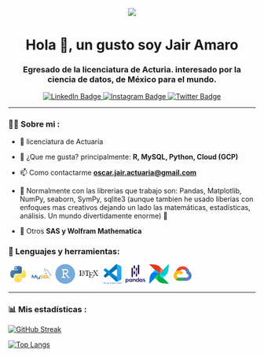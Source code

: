 <div id = "header" align = "center">
    <img src = "https://media.giphy.com/media/9JeJyQu07mvhG2p87z/giphy.gif" width="100" />
    <h1 align = "center">Hola 👋, un gusto soy Jair Amaro</h1>
    <h3 align = "center">Egresado de la licenciatura de Acturia. interesado por la ciencia de datos, de México para el mundo. </h3>
</div>


<div id="badges" align="center">
    <a href="https://mx.linkedin.com" target="_blank">
        <img src="https://img.shields.io/badge/LinkedIn-0077B5?style=for-the-badge&logo=linkedin&logoColor=white"
            alt="LinkedIn Badge" />
    </a>
    <a href="https://www.instagram.com/shin_sheron" target="_blank">
        <img src="https://img.shields.io/badge/Instagram-E4405F?style=for-the-badge&logo=instagram&logoColor=white"
            alt="Instagram Badge" />
    </a>
    <a href="https://twitter.com/shin_sheron" target="_blank"> 
        <img src="https://img.shields.io/twitter/follow/shin_sheron?color=blue&logo=twitter&logoColor=blue&style=plastic"
            alt="Twitter Badge" />
    </a>
</div>


---

### 👨‍💻 Sobre mi :

- 📝 licenciatura de Actuaría 

- 💬 ¿Que me gusta? principalmente: **R, MySQL, Python, Cloud (GCP)**

- 📫 Como contactarme **oscar.jair.actuaria@gmail.com**

- 💫 Normalmente con las librerias que trabajo son: Pandas, Matplotlib, NumPy, seaborn, SymPy, sqlite3 (aunque tambien he usado liberias con enfoques mas creativos dejando un lado las matemáticas, estadísticas, análisis. Un mundo divertidamente enorme) 💫

- 🌱 Otros **SAS y Wolfram  Mathematica**



<div align="left">
    <h3>🔨 Lenguajes y herramientas:</h3>
    <div>
        <img src= "https://github.com/devicons/devicon/blob/master/icons/python/python-original.svg" title="Python" **alt="Python" width="40" height="40"/>&nbsp;
        <img src="https://github.com/devicons/devicon/blob/master/icons/mysql/mysql-original-wordmark.svg" title="MySQL"  alt="MySQL" width="40" height="40"/>&nbsp;
        <img src="https://github.com/devicons/devicon/blob/master/icons/rstudio/rstudio-original.svg" title="R studio"  alt="R studio" width="40" height="40"/>&nbsp;
        <img src="https://github.com/devicons/devicon/blob/master/icons/latex/latex-original.svg" title="LaTeX"  alt="LaTeX" width="40" height="40"/>&nbsp;
        <img src="https://github.com/devicons/devicon/blob/master/icons/vscode/vscode-original-wordmark.svg" title="VScode"  alt="VS code" width="40" height="40"/>&nbsp;
        <img src="https://github.com/devicons/devicon/blob/master/icons/pandas/pandas-original-wordmark.svg" title="Pandas" **alt="Pandas" width="40" height="40"/>&nbsp;
        <img src="https://github.com/devicons/devicon/blob/master/icons/apacheairflow/apacheairflow-original.svg" title="apacheairflow" **alt="apacheairflow" width="40" height="40"/>&nbsp;
        <img src= "https://github.com/devicons/devicon/blob/master/icons/googlecloud/googlecloud-original.svg" title="GoogleCloud" **alt="GoogleCloud" width="40" height="40"/&nbsp;
        <img src= "https://github.com/devicons/devicon/blob/master/icons/git/git-original.svg" title="Git" **alt="Git" width="40" height="40"/>&nbsp
      </div>
</div>




---

### 📊 Mis estadísticas :

[![GitHub Streak](http://github-readme-streak-stats.herokuapp.com?user=JairAmaro&theme=blueberry&border_radius=5&locale=es&mode=weekly)](https://git.io/streak-stats)


[![Top Langs](https://github-readme-stats.vercel.app/api/top-langs/?username=JairAmaro&theme=tokyonight)](https://github.com/anuraghazra/github-readme-stats)

